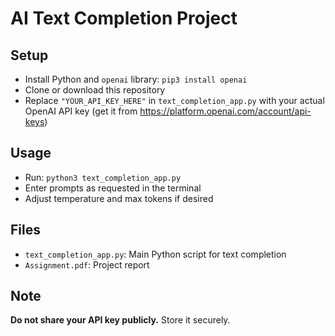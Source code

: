 # AI Text Completion Project

## Setup

- Install Python and `openai` library: `pip3 install openai`
- Clone or download this repository
- Replace `"YOUR_API_KEY_HERE"` in `text_completion_app.py` with your actual OpenAI API key (get it from https://platform.openai.com/account/api-keys)

## Usage

- Run: `python3 text_completion_app.py`
- Enter prompts as requested in the terminal
- Adjust temperature and max tokens if desired

## Files

- `text_completion_app.py`: Main Python script for text completion
- `Assignment.pdf`: Project report

## Note

**Do not share your API key publicly.** Store it securely.
